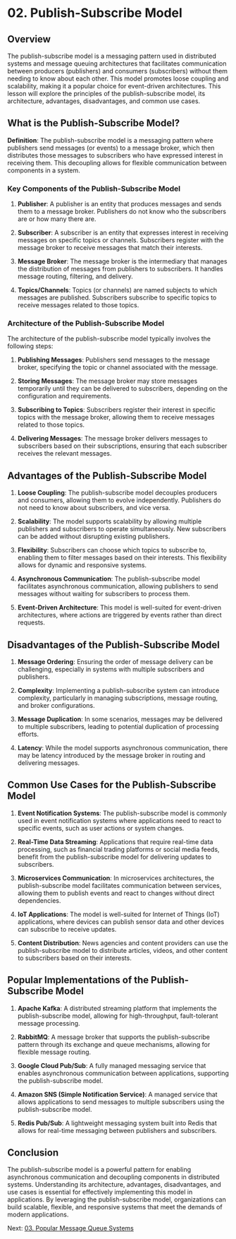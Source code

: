 # 02. Publish-Subscribe Model

## Overview

The publish-subscribe model is a messaging pattern used in distributed systems and message queuing architectures that facilitates communication between producers (publishers) and consumers (subscribers) without them needing to know about each other. This model promotes loose coupling and scalability, making it a popular choice for event-driven architectures. This lesson will explore the principles of the publish-subscribe model, its architecture, advantages, disadvantages, and common use cases.

## What is the Publish-Subscribe Model?

**Definition**: The publish-subscribe model is a messaging pattern where publishers send messages (or events) to a message broker, which then distributes those messages to subscribers who have expressed interest in receiving them. This decoupling allows for flexible communication between components in a system.

### Key Components of the Publish-Subscribe Model

1. **Publisher**: A publisher is an entity that produces messages and sends them to a message broker. Publishers do not know who the subscribers are or how many there are.

2. **Subscriber**: A subscriber is an entity that expresses interest in receiving messages on specific topics or channels. Subscribers register with the message broker to receive messages that match their interests.

3. **Message Broker**: The message broker is the intermediary that manages the distribution of messages from publishers to subscribers. It handles message routing, filtering, and delivery.

4. **Topics/Channels**: Topics (or channels) are named subjects to which messages are published. Subscribers subscribe to specific topics to receive messages related to those topics.

### Architecture of the Publish-Subscribe Model

The architecture of the publish-subscribe model typically involves the following steps:

1. **Publishing Messages**: Publishers send messages to the message broker, specifying the topic or channel associated with the message.

2. **Storing Messages**: The message broker may store messages temporarily until they can be delivered to subscribers, depending on the configuration and requirements.

3. **Subscribing to Topics**: Subscribers register their interest in specific topics with the message broker, allowing them to receive messages related to those topics.

4. **Delivering Messages**: The message broker delivers messages to subscribers based on their subscriptions, ensuring that each subscriber receives the relevant messages.

## Advantages of the Publish-Subscribe Model

1. **Loose Coupling**: The publish-subscribe model decouples producers and consumers, allowing them to evolve independently. Publishers do not need to know about subscribers, and vice versa.

2. **Scalability**: The model supports scalability by allowing multiple publishers and subscribers to operate simultaneously. New subscribers can be added without disrupting existing publishers.

3. **Flexibility**: Subscribers can choose which topics to subscribe to, enabling them to filter messages based on their interests. This flexibility allows for dynamic and responsive systems.

4. **Asynchronous Communication**: The publish-subscribe model facilitates asynchronous communication, allowing publishers to send messages without waiting for subscribers to process them.

5. **Event-Driven Architecture**: This model is well-suited for event-driven architectures, where actions are triggered by events rather than direct requests.

## Disadvantages of the Publish-Subscribe Model

1. **Message Ordering**: Ensuring the order of message delivery can be challenging, especially in systems with multiple subscribers and publishers.

2. **Complexity**: Implementing a publish-subscribe system can introduce complexity, particularly in managing subscriptions, message routing, and broker configurations.

3. **Message Duplication**: In some scenarios, messages may be delivered to multiple subscribers, leading to potential duplication of processing efforts.

4. **Latency**: While the model supports asynchronous communication, there may be latency introduced by the message broker in routing and delivering messages.

## Common Use Cases for the Publish-Subscribe Model

1. **Event Notification Systems**: The publish-subscribe model is commonly used in event notification systems where applications need to react to specific events, such as user actions or system changes.

2. **Real-Time Data Streaming**: Applications that require real-time data processing, such as financial trading platforms or social media feeds, benefit from the publish-subscribe model for delivering updates to subscribers.

3. **Microservices Communication**: In microservices architectures, the publish-subscribe model facilitates communication between services, allowing them to publish events and react to changes without direct dependencies.

4. **IoT Applications**: The model is well-suited for Internet of Things (IoT) applications, where devices can publish sensor data and other devices can subscribe to receive updates.

5. **Content Distribution**: News agencies and content providers can use the publish-subscribe model to distribute articles, videos, and other content to subscribers based on their interests.

## Popular Implementations of the Publish-Subscribe Model

1. **Apache Kafka**: A distributed streaming platform that implements the publish-subscribe model, allowing for high-throughput, fault-tolerant message processing.

2. **RabbitMQ**: A message broker that supports the publish-subscribe pattern through its exchange and queue mechanisms, allowing for flexible message routing.

3. **Google Cloud Pub/Sub**: A fully managed messaging service that enables asynchronous communication between applications, supporting the publish-subscribe model.

4. **Amazon SNS (Simple Notification Service)**: A managed service that allows applications to send messages to multiple subscribers using the publish-subscribe model.

5. **Redis Pub/Sub**: A lightweight messaging system built into Redis that allows for real-time messaging between publishers and subscribers.

## Conclusion

The publish-subscribe model is a powerful pattern for enabling asynchronous communication and decoupling components in distributed systems. Understanding its architecture, advantages, disadvantages, and use cases is essential for effectively implementing this model in applications. By leveraging the publish-subscribe model, organizations can build scalable, flexible, and responsive systems that meet the demands of modern applications.

Next: [03. Popular Message Queue Systems](./03-popular-message-queue-systems.md)
